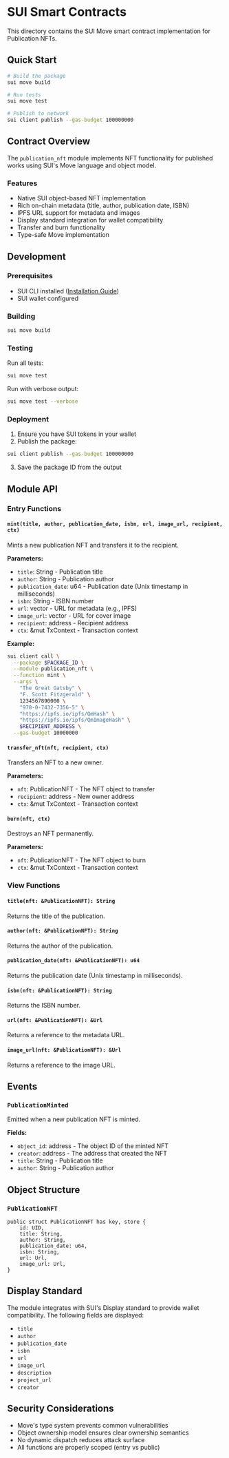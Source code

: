 # SUI Smart Contracts

This directory contains the SUI Move smart contract implementation for Publication NFTs.

## Quick Start

```bash
# Build the package
sui move build

# Run tests
sui move test

# Publish to network
sui client publish --gas-budget 100000000
```

## Contract Overview

The `publication_nft` module implements NFT functionality for published works using SUI's Move language and object model.

### Features

- Native SUI object-based NFT implementation
- Rich on-chain metadata (title, author, publication date, ISBN)
- IPFS URL support for metadata and images
- Display standard integration for wallet compatibility
- Transfer and burn functionality
- Type-safe Move implementation

## Development

### Prerequisites

- SUI CLI installed ([Installation Guide](https://docs.sui.io/build/install))
- SUI wallet configured

### Building

```bash
sui move build
```

### Testing

Run all tests:
```bash
sui move test
```

Run with verbose output:
```bash
sui move test --verbose
```

### Deployment

1. Ensure you have SUI tokens in your wallet
2. Publish the package:

```bash
sui client publish --gas-budget 100000000
```

3. Save the package ID from the output

## Module API

### Entry Functions

#### `mint(title, author, publication_date, isbn, url, image_url, recipient, ctx)`

Mints a new publication NFT and transfers it to the recipient.

**Parameters:**
- `title`: String - Publication title
- `author`: String - Publication author
- `publication_date`: u64 - Publication date (Unix timestamp in milliseconds)
- `isbn`: String - ISBN number
- `url`: vector<u8> - URL for metadata (e.g., IPFS)
- `image_url`: vector<u8> - URL for cover image
- `recipient`: address - Recipient address
- `ctx`: &mut TxContext - Transaction context

**Example:**
```bash
sui client call \
  --package $PACKAGE_ID \
  --module publication_nft \
  --function mint \
  --args \
    "The Great Gatsby" \
    "F. Scott Fitzgerald" \
    1234567890000 \
    "978-0-7432-7356-5" \
    "https://ipfs.io/ipfs/QmHash" \
    "https://ipfs.io/ipfs/QmImageHash" \
    $RECIPIENT_ADDRESS \
  --gas-budget 10000000
```

#### `transfer_nft(nft, recipient, ctx)`

Transfers an NFT to a new owner.

**Parameters:**
- `nft`: PublicationNFT - The NFT object to transfer
- `recipient`: address - New owner address
- `ctx`: &mut TxContext - Transaction context

#### `burn(nft, ctx)`

Destroys an NFT permanently.

**Parameters:**
- `nft`: PublicationNFT - The NFT object to burn
- `ctx`: &mut TxContext - Transaction context

### View Functions

#### `title(nft: &PublicationNFT): String`
Returns the title of the publication.

#### `author(nft: &PublicationNFT): String`
Returns the author of the publication.

#### `publication_date(nft: &PublicationNFT): u64`
Returns the publication date (Unix timestamp in milliseconds).

#### `isbn(nft: &PublicationNFT): String`
Returns the ISBN number.

#### `url(nft: &PublicationNFT): &Url`
Returns a reference to the metadata URL.

#### `image_url(nft: &PublicationNFT): &Url`
Returns a reference to the image URL.

## Events

### `PublicationMinted`

Emitted when a new publication NFT is minted.

**Fields:**
- `object_id`: address - The object ID of the minted NFT
- `creator`: address - The address that created the NFT
- `title`: String - Publication title
- `author`: String - Publication author

## Object Structure

### `PublicationNFT`

```move
public struct PublicationNFT has key, store {
    id: UID,
    title: String,
    author: String,
    publication_date: u64,
    isbn: String,
    url: Url,
    image_url: Url,
}
```

## Display Standard

The module integrates with SUI's Display standard to provide wallet compatibility. The following fields are displayed:
- `title`
- `author`
- `publication_date`
- `isbn`
- `url`
- `image_url`
- `description`
- `project_url`
- `creator`

## Security Considerations

- Move's type system prevents common vulnerabilities
- Object ownership model ensures clear ownership semantics
- No dynamic dispatch reduces attack surface
- All functions are properly scoped (entry vs public)
